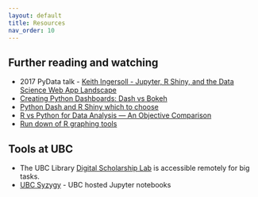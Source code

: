 ```yaml
---
layout: default
title: Resources
nav_order: 10
---
```


## Further reading and watching

* 2017 PyData talk - [Keith Ingersoll - Jupyter, R Shiny, and the Data Science Web App Landscape](https://www.youtube.com/watch?v=1DKklYElQbU)
* [Creating Python Dashboards: Dash vs Bokeh](https://www.activestate.com/blog/dash-vs-bokeh/)
* [Python Dash and R Shiny which to choose](https://appsilon.com/dash-vs-shiny/)
* [R vs Python for Data Analysis — An Objective Comparison](https://www.dataquest.io/blog/python-vs-r/)
* [Run down of R graphing tools](https://www.r-graph-gallery.com/all-graphs.html)

## Tools at UBC
* The UBC Library [Digital Scholarship Lab](https://researchcommons.library.ubc.ca/digital-scholarship-lab-use-policy-and-guideline/) is accessible remotely for big tasks.
* [UBC Syzygy](https://ubc.syzygy.ca/) - UBC hosted Jupyter notebooks
